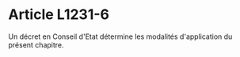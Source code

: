 # Article L1231-6

Un décret en Conseil d'Etat détermine les modalités d'application du présent chapitre.